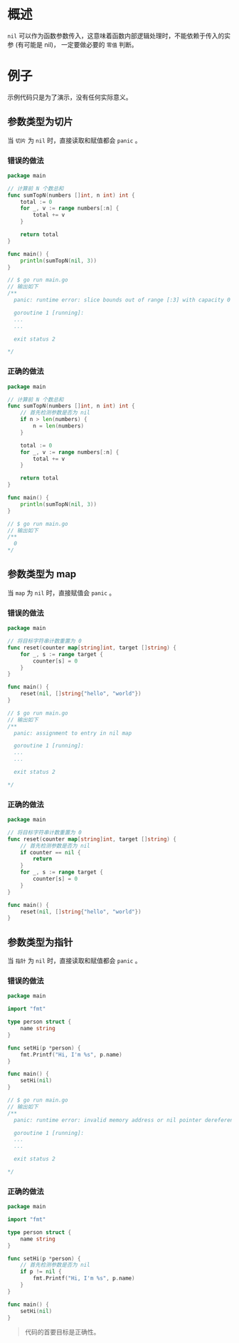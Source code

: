 # 概述

`nil` 可以作为函数参数传入，这意味着函数内部逻辑处理时，不能依赖于传入的实参 (有可能是 nil)， 一定要做必要的 `零值` 判断。

# 例子

示例代码只是为了演示，没有任何实际意义。

## 参数类型为切片

当 `切片` 为 `nil` 时，直接读取和赋值都会 `panic` 。

### 错误的做法

```go
package main

// 计算前 N 个数总和
func sumTopN(numbers []int, n int) int {
	total := 0
	for _, v := range numbers[:n] {
		total += v
	}

	return total
}

func main() {
	println(sumTopN(nil, 3))
}

// $ go run main.go
// 输出如下
/**
  panic: runtime error: slice bounds out of range [:3] with capacity 0

  goroutine 1 [running]:
  ...
  ...

  exit status 2

*/
```

### 正确的做法

```go
package main

// 计算前 N 个数总和
func sumTopN(numbers []int, n int) int {
	// 首先检测参数是否为 nil
	if n > len(numbers) {
		n = len(numbers)
	}

	total := 0
	for _, v := range numbers[:n] {
		total += v
	}

	return total
}

func main() {
	println(sumTopN(nil, 3))
}

// $ go run main.go
// 输出如下 
/**
  0
*/
```

## 参数类型为 map

当 `map` 为 `nil` 时，直接赋值会 `panic` 。

### 错误的做法

```go
package main

// 将目标字符串计数重置为 0
func reset(counter map[string]int, target []string) {
	for _, s := range target {
		counter[s] = 0
	}
}

func main() {
	reset(nil, []string{"hello", "world"})
}

// $ go run main.go
// 输出如下
/**
  panic: assignment to entry in nil map

  goroutine 1 [running]:
  ...
  ...

  exit status 2

*/
```

### 正确的做法

```go
package main

// 将目标字符串计数重置为 0
func reset(counter map[string]int, target []string) {
	// 首先检测参数是否为 nil
	if counter == nil {
		return
	}
	for _, s := range target {
		counter[s] = 0
	}
}

func main() {
	reset(nil, []string{"hello", "world"})
}
```

## 参数类型为指针

当 `指针` 为 `nil` 时，直接读取和赋值都会 `panic` 。

### 错误的做法

```go
package main

import "fmt"

type person struct {
	name string
}

func setHi(p *person) {
	fmt.Printf("Hi, I'm %s", p.name)
}

func main() {
	setHi(nil)
}

// $ go run main.go
// 输出如下
/**
  panic: runtime error: invalid memory address or nil pointer dereference

  goroutine 1 [running]:
  ...
  ...

  exit status 2

*/
```

### 正确的做法

```go
package main

import "fmt"

type person struct {
	name string
}

func setHi(p *person) {
	// 首先检测参数是否为 nil
	if p != nil {
		fmt.Printf("Hi, I'm %s", p.name)
	}
}

func main() {
	setHi(nil)
}
```

> 代码的首要目标是正确性。